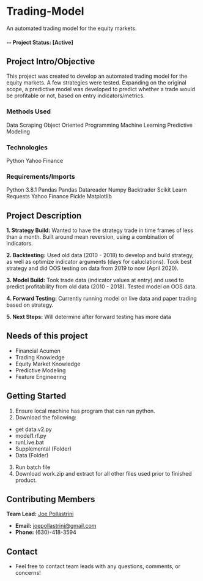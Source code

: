# Trading-Model
An automated trading model for the equity markets.

#### -- Project Status: [Active]

## Project Intro/Objective
This project was created to develop an automated trading model for the equity markets.  A few strategies were tested.  Expanding on the original scope, a predictive model was developed to predict whether a trade would be profitable or not, based on entry indicators/metrics.

### Methods Used
Data Scraping
Object Oriented Programming
Machine Learning
Predictive Modeling

### Technologies
Python
Yahoo Finance

### Requirements/Imports
Python 3.8.1
Pandas
Pandas Datareader
Numpy
Backtrader
Scikit Learn
Requests
Yahoo Finance
Pickle
Matplotlib

## Project Description
****1. Strategy Build:****  Wanted to have the strategy trade in time frames of less than a month.  Built around mean reversion, using a combination of indicators.

****2. Backtesting:****  Used old data (2010 - 2018) to develop and build strategy, as well as optimize indicator arguments (days for caluclations).  Took best strategy and did OOS testing on data from 2019 to now (April 2020).

****3. Model Build:****  Took trade data (indicator values at entry) and used to predict profitability from old data (2010 - 2018).
Tested model on OOS data.

****4. Forward Testing:**** Currently running model on live data and paper trading based on strategy.

****5.  Next Steps:**** Will determine after forward testing has more data

## Needs of this project
* Financial Acumen
* Trading Knowledge
* Equity Market Knowledge
* Predictive Modeling
* Feature Engineering

## Getting Started
1. Ensure local machine has program that can run python.
2. Download the following:
 * get data.v2.py
 * model1.rf.py
 * runLive.bat
 * Supplemental (Folder)
 * Data (Folder)
3. Run batch file
4. Download work.zip and extract for all other files used prior to finished product.

## Contributing Members

****Team Lead:**** [Joe Pollastrini](https://github.com/joepollastrini)
* ****Email:**** joepollastrini@gmail.com
* ****Phone:**** (630)-418-3594

## Contact
* Feel free to contact team leads with any questions, comments, or concerns!
